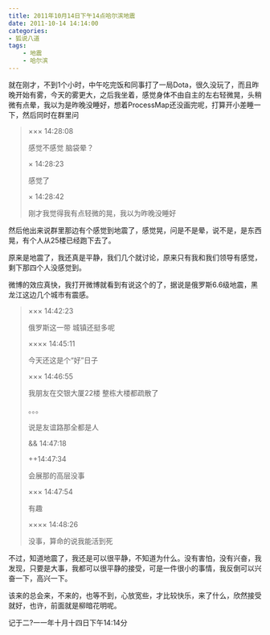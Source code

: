 ```yaml
---
title: 2011年10月14日下午14点哈尔滨地震
date: 2011-10-14 14:14:00
categories:
- 狐说八道
tags:
    - 地震
    - 哈尔滨
---
```


就在刚才，不到1个小时，中午吃完饭和同事打了一局Dota，很久没玩了，而且昨晚开始有雾，今天的雾更大，之后我坐着，感觉身体不由自主的左右轻微晃，头稍微有点晕，我以为是昨晚没睡好，想着ProcessMap还没画完呢，打算开小差睡一下，然后同时在群里问

> ××× 14:28:08
> 
> 感觉不感觉 脑袋晕？
> 
> × 14:28:23
> 
> 感觉了
> 
> × 14:28:42
> 
> 刚才我觉得我有点轻微的晃，我以为昨晚没睡好

然后他出来说群里那边有个感觉到地震了，感觉晃，问是不是晕，说不是，是东西晃，有个人从25楼已经跑下去了。

原来是地震了，我还真是平静，我们几个就讨论，原来只有我和我们领导有感觉，剩下那四个人没感觉到。

微博的效应真快，我打开微博就看到有说这个的了，据说是俄罗斯6.6级地震，黑龙江这边几个城市有震感。

> ××× 14:42:23
> 
> 俄罗斯这一带 城镇还挺多呢
> 
> ×××× 14:45:11
> 
> 今天还这是个“好”日子
> 
> ××× 14:46:55
> 
> 我朋友在交银大厦22楼 整栋大楼都疏散了
> 
> 。。。
> 
> 说是友谊路那全都是人
> 
> && 14:47:18
> 
> ++14:47:34
> 
> 会展那的高层没事
> 
> ××× 14:47:54
> 
> 有趣
> 
> ×××× 14:48:26
> 
> 没事，算命的说我能活到死

不过，知道地震了，我还是可以很平静，不知道为什么。没有害怕，没有兴奋，我发现，只要是大事，我都可以很平静的接受，可是一件很小的事情，我反倒可以兴奋一下，高兴一下。

该来的总会来，不来的，也等不到，心放宽些，才比较快乐，来了什么，欣然接受就好，也许，前面就是柳暗花明呢。

记于二?一一年十月十四日下午14:14分
